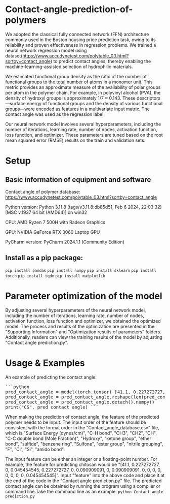 # Contact-angle-prediction-of-polymers
We adopted the classical fully connected network (FFN) architecture commonly used in the Boston housing price prediction task, owing to its reliability and proven effectiveness in regression problems. We trained a neural network regression model using dataset(https://www.accudynetest.com/polytable_03.html?sortby=contact_angle) to predict contact angles, thereby enabling the machine-learning-assisted selection of hydrophilic materials.

We estimated functional group density as the ratio of the number of functional groups to the total number of atoms in a monomer unit. This metric provides an approximate measure of the availability of polar groups per atom in the polymer chain. For example, in polyvinyl alcohol (PVA), the density of hydroxyl groups is approximately 1/7 ≈ 0.143. These descriptors—surface energy of functional groups and the density of various functional groups—were encoded as features in a multivariate input matrix. The contact angle was used as the regression label.

Our neural network model involves several hyperparameters, including the number of iterations, learning rate, number of nodes, activation function, loss function, and optimizer. These parameters are tuned based on the root mean squared error (RMSE) results on the train and validation sets. 

# Setup

## Basic information of equipment and software
Contact angle of polymer database: https://www.accudynetest.com/polytable_03.html?sortby=contact_angle

Python version: Python 3.11.8 (tags/v3.11.8:db85d51, Feb 6 2024, 22:03:32) [MSC v.1937 64 bit (AMD64)] on win32

CPU: AMD Ryzen 7 500H with Radeon Graphics

GPU: NVIDIA GeForce RTX 3060 Laptop GPU

PyCharm version: PyCharm 2024.1.1 (Community Edition)

## Install as a pip package:
`pip install pandas` `pip install numpy` `pip install sklearn` `pip install torch` `pip install tqdm` `pip install matplotlib`

# Parameter optimization of the model
By adjusting several hyperparameters of the neural network model, including the number of iterations, learning rate, number of nodes, activation function, loss function and optimizer, we obtained the optimized model. The process and results of the optimization are presented in the "Supporting Information" and "Optimization results of parameters" folders. Additionally, readers can view the training results of the model by adjusting "Contact angle prediction.py".

# Usage & Examples

An example of predicting the contact angle:

<pre>```python
pred_contact_angle = model(torch.tensor( [41.1, 0.227272727, 0, 0.045454545, 0.227272727, 0, 0.090909091, 0, 0.090909091, 0, 0, 0, 0, 0, 0, 0, 0, 0.045454545], dtype=torch.float)) 
pred_contact_angle = pred_contact_angle.reshape(len(pred_contact_angle)) 
pred_contact_angle = pred_contact_angle.detach().numpy()
print("CS", pred_contact_angle) ```</pre>

When making the prediction of contact angle, the feature of the predicted polymer needs to be input. The input order of the feature should be consistent with the format order in the "Contact_angle_database.csv" file, which is "Surface Energy (dynes/cm)", "C-H bond", "CH3", "CH2", "CH", "C-C double bond (Mole Fraction)", "Hydroxy", "ketone group", "ether bond", "sulfide", "benzene ring", "Sulfone", "ester group", "nitrile grouping", "F", "Cl", "Si", "amido bond".

The input feature can be either an integer or a floating-point number. For example, the feature for predicting chitosan would be "[41.1, 0.227272727, 0, 0.045454545, 0.227272727, 0, 0.090909091, 0, 0.090909091, 0, 0, 0, 0, 0, 0, 0, 0, 0.045454545]". Input "feature" into the above code and place it at the end of the code in the "Contact angle prediction.py" file. The predicted contact angle can be obtained by running the program using a compiler or command line.Take the command line as an example:
`python Contact angle prediction.py`
